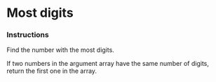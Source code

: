 # Most digits

### Instructions

Find the number with the most digits.

If two numbers in the argument array have the same number of digits, return the first one in the array.






